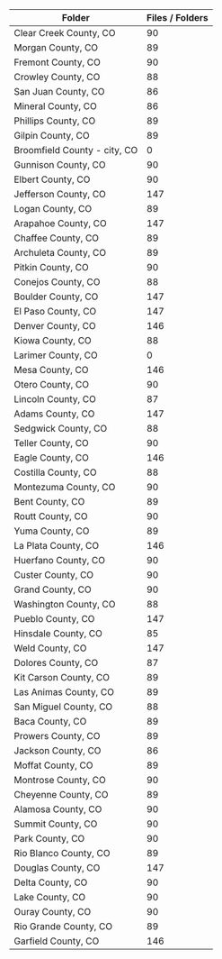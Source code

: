 | Folder                       |   Files / Folders |
|------------------------------|-------------------|
| Clear Creek County, CO       |                90 |
| Morgan County, CO            |                89 |
| Fremont County, CO           |                90 |
| Crowley County, CO           |                88 |
| San Juan County, CO          |                86 |
| Mineral County, CO           |                86 |
| Phillips County, CO          |                89 |
| Gilpin County, CO            |                89 |
| Broomfield County - city, CO |                 0 |
| Gunnison County, CO          |                90 |
| Elbert County, CO            |                90 |
| Jefferson County, CO         |               147 |
| Logan County, CO             |                89 |
| Arapahoe County, CO          |               147 |
| Chaffee County, CO           |                89 |
| Archuleta County, CO         |                89 |
| Pitkin County, CO            |                90 |
| Conejos County, CO           |                88 |
| Boulder County, CO           |               147 |
| El Paso County, CO           |               147 |
| Denver County, CO            |               146 |
| Kiowa County, CO             |                88 |
| Larimer County, CO           |                 0 |
| Mesa County, CO              |               146 |
| Otero County, CO             |                90 |
| Lincoln County, CO           |                87 |
| Adams County, CO             |               147 |
| Sedgwick County, CO          |                88 |
| Teller County, CO            |                90 |
| Eagle County, CO             |               146 |
| Costilla County, CO          |                88 |
| Montezuma County, CO         |                90 |
| Bent County, CO              |                89 |
| Routt County, CO             |                90 |
| Yuma County, CO              |                89 |
| La Plata County, CO          |               146 |
| Huerfano County, CO          |                90 |
| Custer County, CO            |                90 |
| Grand County, CO             |                90 |
| Washington County, CO        |                88 |
| Pueblo County, CO            |               147 |
| Hinsdale County, CO          |                85 |
| Weld County, CO              |               147 |
| Dolores County, CO           |                87 |
| Kit Carson County, CO        |                89 |
| Las Animas County, CO        |                89 |
| San Miguel County, CO        |                88 |
| Baca County, CO              |                89 |
| Prowers County, CO           |                89 |
| Jackson County, CO           |                86 |
| Moffat County, CO            |                89 |
| Montrose County, CO          |                90 |
| Cheyenne County, CO          |                89 |
| Alamosa County, CO           |                90 |
| Summit County, CO            |                90 |
| Park County, CO              |                90 |
| Rio Blanco County, CO        |                89 |
| Douglas County, CO           |               147 |
| Delta County, CO             |                90 |
| Lake County, CO              |                90 |
| Ouray County, CO             |                90 |
| Rio Grande County, CO        |                89 |
| Garfield County, CO          |               146 |